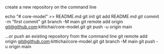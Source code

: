 create a new repository on the command line

echo "# core-model" >> README.md
git init
git add README.md
git commit -m "first commit"
git branch -M main
git remote add origin git@github.com:kittichai/core-model.git
git push -u origin main

…or push an existing repository from the command line
git remote add origin git@github.com:kittichai/core-model.git
git branch -M main
git push -u origin main